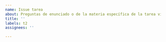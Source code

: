 ```yaml
---
name: Issue tarea
about: Preguntas de enunciado o de la materia específica de la tarea vigente.
title: ''
labels: t2
assignees: ''

---
```



